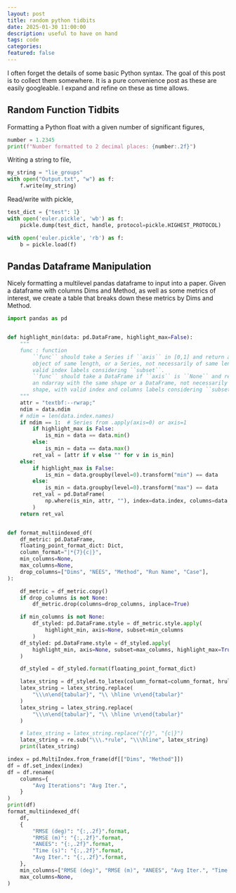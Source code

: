 ```yaml
---
layout: post
title: random python tidbits
date: 2025-01-30 11:00:00
description: useful to have on hand
tags: code
categories: 
featured: false
---
```


I often forget the details of some basic Python syntax.
The goal of this post is to collect them 
somewhere. It is a pure convenience post as these are easily googleable. 
I expand and refine on these as time allows. 

<!-- ````markdown
```c++
code code code
```
```` -->
## Random Function Tidbits
Formatting a Python float with a given number of significant figures,
```python
number = 1.2345
print(f"Number formatted to 2 decimal places: {number:.2f}")
```
Writing a string to file, 
```python
my_string = "lie_groups"
with open("Output.txt", "w") as f:
    f.write(my_string)
```
Read/write with pickle, 
```python
test_dict = {"test": 1}
with open('euler.pickle', 'wb') as f:
    pickle.dump(test_dict, handle, protocol=pickle.HIGHEST_PROTOCOL)

with open('euler.pickle', 'rb') as f:
    b = pickle.load(f)
```

## Pandas Dataframe Manipulation
Nicely formatting a multilevel pandas dataframe to input into a paper. 
Given a dataframe with columns Dims and Method, as well as some metrics of interest, 
we create a table that breaks down these metrics by Dims and Method. 

```python 
import pandas as pd


def highlight_min(data: pd.DataFrame, highlight_max=False):
    """
    func : function
        ``func`` should take a Series if ``axis`` in [0,1] and return a list-like
        object of same length, or a Series, not necessarily of same length, with
        valid index labels considering ``subset``.
        ``func`` should take a DataFrame if ``axis`` is ``None`` and return either
        an ndarray with the same shape or a DataFrame, not necessarily of the same
        shape, with valid index and columns labels considering ``subset``.
    """
    attr = "textbf:--rwrap;"
    ndim = data.ndim
    # ndim = len(data.index.names)
    if ndim == 1:  # Series from .apply(axis=0) or axis=1
        if highlight_max is False:
            is_min = data == data.min()
        else:
            is_min = data == data.max()
        ret_val = [attr if v else "" for v in is_min]
    else:
        if highlight_max is False:
            is_min = data.groupby(level=0).transform("min") == data
        else:
            is_min = data.groupby(level=0).transform("max") == data
        ret_val = pd.DataFrame(
            np.where(is_min, attr, ""), index=data.index, columns=data.columns
        )
    return ret_val


def format_multiindexed_df(
    df_metric: pd.DataFrame,
    floating_point_format_dict: Dict,
    column_format="|*{7}{c|}",
    min_columns=None,
    max_columns=None,
    drop_columns=["Dims", "NEES", "Method", "Run Name", "Case"],
):

    df_metric = df_metric.copy()
    if drop_columns is not None:
        df_metric.drop(columns=drop_columns, inplace=True)

    if min_columns is not None:
        df_styled: pd.DataFrame.style = df_metric.style.apply(
            highlight_min, axis=None, subset=min_columns
        )
    df_styled: pd.DataFrame.style = df_styled.apply(
        highlight_min, axis=None, subset=max_columns, highlight_max=True
    )

    df_styled = df_styled.format(floating_point_format_dict)

    latex_string = df_styled.to_latex(column_format=column_format, hrules=True)
    latex_string = latex_string.replace(
        "\\\n\end{tabular}", "\\ \hline \n\end{tabular}"
    )
    latex_string = latex_string.replace(
        "\\\n\end{tabular}", "\\ \hline \n\end{tabular}"
    )

    # latex_string = latex_string.replace("{r}", "{c|}")
    latex_string = re.sub("\\\.*rule", "\\\hline", latex_string)
    print(latex_string)

index = pd.MultiIndex.from_frame(df[["Dims", "Method"]])
df = df.set_index(index)
df = df.rename(
    columns={
        "Avg Iterations": "Avg Iter.",
    }
)
print(df)
format_multiindexed_df(
    df,
    {
        "RMSE (deg)": "{:,.2f}".format,
        "RMSE (m)": "{:,.2f}".format,
        "ANEES": "{:,.2f}".format,
        "Time (s)": "{:,.2f}".format,
        "Avg Iter.": "{:,.2f}".format,
    },
    min_columns=["RMSE (deg)", "RMSE (m)", "ANEES", "Avg Iter.", "Time (s)"],
    max_columns=None,
)

```